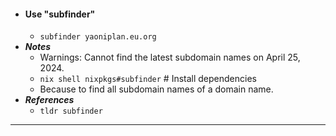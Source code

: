 - #### Use "subfinder"
    - `subfinder yaoniplan.eu.org`
- ***Notes***
    - Warnings: Cannot find the latest subdomain names on April 25, 2024.
    - `nix shell nixpkgs#subfinder` # Install dependencies
    - Because to find all subdomain names of a domain name.
- ***References***
    - `tldr subfinder`
- ---
